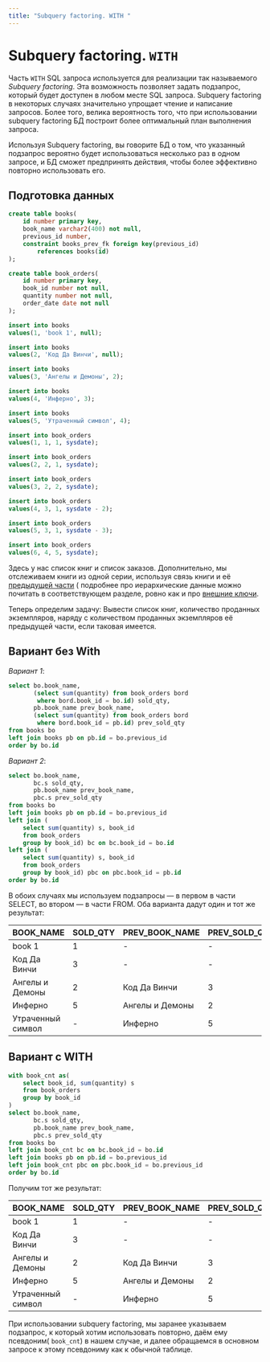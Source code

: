 ```yaml
---
title: "Subquery factoring. WITH "
---
```


# Subquery factoring. `WITH`

Часть `WITH` SQL запроса используется для реализации
так называемого _Subquery factoring_. Эта возможность позволяет задать
подзапрос, который будет доступен в любом месте SQL запроса.
Subquery factoring в некоторых случаях значительно упрощает чтение и написание запросов.
Более того, велика вероятность того, что при использовании subquery
factoring БД построит более оптимальный план выполнения запроса.

Используя Subquery factoring, вы говорите БД о том, что указанный
подзапрос вероятно будет использоваться несколько раз в одном запросе,
и БД сможет предпринять действия, чтобы более эффективно повторно использовать его.

## Подготовка данных

```sql
create table books(
    id number primary key,
    book_name varchar2(400) not null,
    previous_id number,
    constraint books_prev_fk foreign key(previous_id)
        references books(id)
);

create table book_orders(
    id number primary key,
    book_id number not null,
    quantity number not null,
    order_date date not null
);

insert into books
values(1, 'book 1', null);

insert into books
values(2, 'Код Да Винчи', null);

insert into books
values(3, 'Ангелы и Демоны', 2);

insert into books
values(4, 'Инферно', 3);

insert into books
values(5, 'Утраченный символ', 4);

insert into book_orders
values(1, 1, 1, sysdate);

insert into book_orders
values(2, 2, 1, sysdate);

insert into book_orders
values(3, 2, 2, sysdate);

insert into book_orders
values(4, 3, 1, sysdate - 2);

insert into book_orders
values(5, 3, 1, sysdate - 3);

insert into book_orders
values(6, 4, 5, sysdate);
```

Здесь у нас список книг и список заказов.
Дополнительно, мы отслеживаем книги из одной серии, используя связь
книги и её [предыдущей части](/sql/basics/recursive/) ( подробнее про иерархические данные можно
почитать в соответствующем разделе,  ровно как и про [внешние ключи](/sql/dbobjects/foreignkeys/).

Теперь определим задачу: Вывести список книг, количество проданных экземпляров,
наряду с количеством проданных экземпляров её предыдущей части, если таковая имеется.

## Вариант без With

*Вариант 1*:

```sql
select bo.book_name,
       (select sum(quantity) from book_orders bord
        where bord.book_id = bo.id) sold_qty,
       pb.book_name prev_book_name,
       (select sum(quantity) from book_orders bord
        where bord.book_id = pb.id) prev_sold_qty
from books bo
left join books pb on pb.id = bo.previous_id
order by bo.id
```

*Вариант 2*:

```sql
select bo.book_name,
       bc.s sold_qty,
       pb.book_name prev_book_name,
       pbc.s prev_sold_qty
from books bo
left join books pb on pb.id = bo.previous_id
left join (
    select sum(quantity) s, book_id
    from book_orders
    group by book_id) bc on bc.book_id = bo.id
left join (
    select sum(quantity) s, book_id
    from book_orders
    group by book_id) pbc on pbc.book_id = pb.id
order by bo.id
```
В обоих случаях мы используем подзапросы — в первом в части SELECT, во втором — в части FROM.
Оба варианта дадут один и тот же результат:

|BOOK_NAME| SOLD_QTY|PREV_BOOK_NAME|PREV_SOLD_QTY|
|-|-|-|-|
|book 1| 1| - |- |
|Код Да Винчи| 3|- |- |
|Ангелы и Демоны|2|Код Да Винчи|3|
|Инферно|5|Ангелы и Демоны|2|
|Утраченный символ|-|Инферно|5|

## Вариант с WITH

```sql
with book_cnt as(
    select book_id, sum(quantity) s
    from book_orders
    group by book_id
)
select bo.book_name,
       bc.s sold_qty,
       pb.book_name prev_book_name,
       pbc.s prev_sold_qty
from books bo
left join book_cnt bc on bc.book_id = bo.id
left join books pb on pb.id = bo.previous_id
left join book_cnt pbc on pbc.book_id = bo.previous_id
order by bo.id
```

Получим тот же результат:

|BOOK_NAME| SOLD_QTY|PREV_BOOK_NAME|PREV_SOLD_QTY|
|-|-|-|-|
|book 1| 1| - |- |
|Код Да Винчи| 3|- |- |
|Ангелы и Демоны|2|Код Да Винчи|3|
|Инферно|5|Ангелы и Демоны|2|
|Утраченный символ|-|Инферно|5|

При использовании subquery factoring, мы заранее указываем
подзапрос, к который хотим использовать повторно, даём ему
псевдоним( `book_cnt`) в нашем случае, и далее обращаемся в
основном запросе к этому псевдониму как к обычной таблице.
